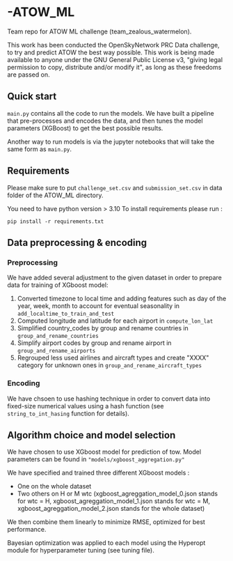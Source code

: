 # -ATOW_ML
Team repo for ATOW ML challenge (team_zealous_watermelon).

This work has been conducted the OpenSkyNetwork PRC Data challenge, to try and predict ATOW the best way possible.
This work is being made available to anyone under the GNU General Public License v3, "giving legal permission to copy, distribute and/or modify it", as long as these freedoms are passed on.


## Quick start

```main.py``` contains all the code to run the models. We have built a pipeline that pre-processes and encodes the data, and then tunes the model parameters (XGBoost) to get the best possible results.

Another way to run models is via the jupyter notebooks that will take the same form as ```main.py```.


## Requirements 
Please make sure to put ```challenge_set.csv``` and ```submission_set.csv``` in data folder of the ATOW_ML directory. 

You need to have python version > 3.10
To install requirements please run : 

```
pip install -r requirements.txt
```


## Data preprocessing & encoding

### Preprocessing 
We have added several adjustment to the given dataset in order to prepare data for training of XGboost model: 
1. Converted timezone to local time and adding features such as day of the year, week, month to account for eventual seasonality in ```add_localtime_to_train_and_test```
2. Computed longitude and latitude for each airport in ```compute_lon_lat```
3. Simplified country_codes by group and rename countries in ```group_and_rename_countries```
4. Simplify airport codes by group and rename airport in ```group_and_rename_airports```
5. Regrouped less used airlines and aircraft types and create "XXXX" category for unknown ones in ```group_and_rename_aircraft_types```


### Encoding 

We have chsoen to use hashing technique in order to convert data into fixed-size numerical values using a hash function (see 
```string_to_int_hasing``` function for details). 

## Algorithm choice and model selection 

We have chosen to use XGboost model for prediction of tow. 
Model parameters can be found in `"models/xgboost_aggregation.py"`

We have specified and trained three different XGboost models : 
- One on the whole dataset
- Two others on H or M wtc (xgboost_agreggation_model_0.json stands for wtc = H, xgboost_agreggation_model_1.json stands for wtc = M, xgboost_agreggation_model_2.json stands for the whole dataset)

We then combine them linearly to minimize RMSE, optimized for best performance.

Bayesian optimization was applied to each model using the Hyperopt module for hyperparameter tuning (see tuning file).




